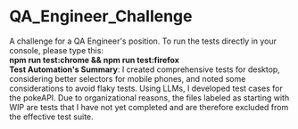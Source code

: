 # QA_Engineer_Challenge
A challenge for a QA Engineer's position.
To run the tests directly in your console, please type this:  
**npm run test:chrome && npm run test:firefox**  
**Test Automation's Summary**:
  I created comprehensive tests for desktop, considering better selectors for mobile phones, and noted some considerations to avoid flaky tests. Using LLMs, I developed test cases for the pokeAPI. Due to organizational reasons, the files labeled as starting with WIP are tests that I have not yet completed and are therefore excluded from the effective test suite.